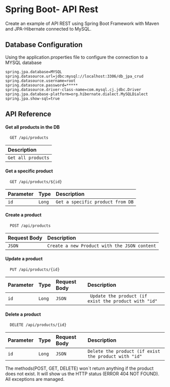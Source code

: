 
# Spring Boot- API Rest

Create an example of API REST using Spring Boot Framework with Maven and JPA-Hibernate connected to MySQL.





## Database Configuration
Using the application.properties file to configure the connection to a MYSQL database
```
spring.jpa.database=MYSQL
spring.datasource.url=jdbc:mysql://localhost:3306/db_jpa_crud
spring.datasource.username=root
spring.datasource.password=*****
spring.datasource.driver-class-name=com.mysql.cj.jdbc.Driver
spring.jpa.database-platform=org.hibernate.dialect.MySQLDialect
spring.jpa.show-sql=true

```
## API Reference

#### Get all products in the DB

```http
  GET /api/products
```
| Description                       |
| :-------------------------------- |
  | `Get all products`

#### Get a specific product

```http
  GET /api/products/${id}
```
| Parameter | Type      | Description                       |
| :-------- | :-------  |:------------------------ |
| `id`      | `Long`  |`Get a specific product from DB`|

#### Create a product

```http
  POST /api/products
```

| Request Body | Description                       |
| :-------- | :-------------------------------- |
| `JSON`     | `Create a new Product with the JSON content` |

#### Update a product
```http
  PUT /api/products/{id}
```

| Parameter | Type     |Request Body | Description                       |
| :-------- | :------- | :----- |:------------------------ |
| `id`      | `Long` | `JSON` |` Update the product (if exist the product with "id"`|

#### Delete a product
```http
  DELETE /api/products/{id}
```

| Parameter | Type     |Request Body | Description                       |
| :-------- | :------- | :----- |:------------------------ |
| `id`      | `Long` | `JSON` |`Delete the product (if exist the product with "id"`|


The methods(POST, GET, DELETE) won´t return anything if the product does not exist. It will show us the HTTP status (ERROR 404 NOT FOUND). All exceptions are managed.


